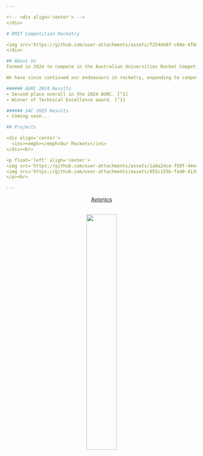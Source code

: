 ```yaml
---

<!-- <div align='center'> -->
</div>  

# RMIT Competition Rocketry

<img src='https://github.com/user-attachments/assets/f2544e07-c04e-4f6d-bff9-252bebe5b097'/>
</div>

## About Us
Formed in 2024 to compete in the Australian Universities Rocket Competition (AURC), RMIT's competition rocket team was built from the ground up with a group of 30 engineering students with next to no experience with rocketry.

We have since continued our endeavours in rocketry, expanding to compete in the 2025 Spaceport America Cup (SAC) alongside the AURC once again, entering with our follow up to the Aurora series - **Legacy III**<br>

###### AURC 2024 Results
- Second place overall in the 2024 AURC. [^1]
- Winner of Technical Excellence award. [^1]

###### SAC 2025 Results
- Coming soon...

## Projects

<div align='center'>
  <ins><emph></emph>Our Rockets</ins>
</div><br>

<p float='left' align='center'>
<img src='https://github.com/user-attachments/assets/1a8a24ce-f50f-44e4-a764-22cd45d28d2a' width=40%/>
<img src='https://github.com/user-attachments/assets/855c155b-fad8-413d-8dd9-f0309a905a49' width=40%/>
</p><br>

---
```


<div align='center'>
  <ins><emph></emph>Avionics</ins>
</div><br>

<p float='left' align='center'>
<a href='https://github.com/RMIT-Competition-Rocketry/Australis-Avionics-firmware'><img src='https://github.com/user-attachments/assets/3eaa42db-07fb-4378-8870-754723e11d29' width=40%/></a>
</p><br>

[^1]: [AURC 2024.](https://aurc.ayaa.com.au/2024-results/)
